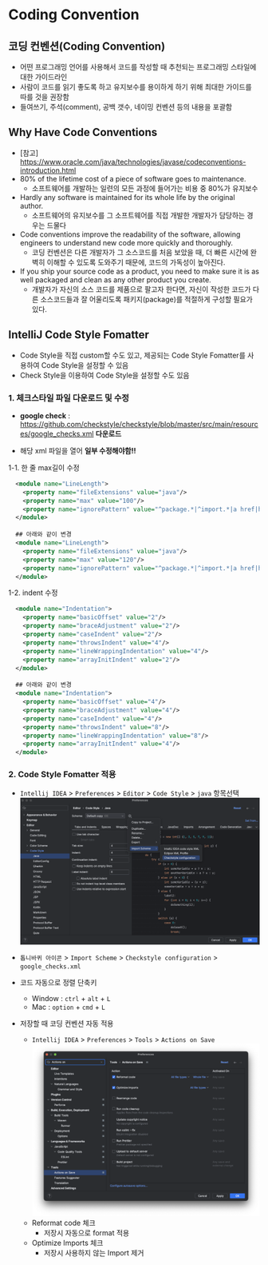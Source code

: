 # Coding Convention

## 코딩 컨벤션(Coding Convention)

* 어떤 프로그래밍 언어를 사용해서 코드를 작성할 때 추천되는 프로그래밍 스타일에 대한 가이드라인
* 사람이 코드를 읽기 좋도록 하고 유지보수를 용이하게 하기 위해 최대한 가이드를 따를 것을 권장함
* 들여쓰기, 주석(comment), 공백 갯수, 네이밍 컨벤션 등의 내용을 포괄함

## Why Have Code Conventions

* [참고] <https://www.oracle.com/java/technologies/javase/codeconventions-introduction.html>
* 80% of the lifetime cost of a piece of software goes to maintenance.
  * 소프트웨어를 개발하는 일련의 모든 과정에 들어가는 비용 중 80%가 유지보수
* Hardly any software is maintained for its whole life by the original author.
  * 소프트웨어의 유지보수를 그 소프트웨어를 직접 개발한 개발자가 담당하는 경우는 드물다
* Code conventions improve the readability of the software, allowing engineers to understand new code more quickly and thoroughly.
  * 코딩 컨벤션은 다른 개발자가 그 소스코드를 처음 보았을 때, 더 빠른 시간에 완벽히 이해할 수 있도록 도와주기 때문에, 코드의 가독성이 높아진다.
* If you ship your source code as a product, you need to make sure it is as well packaged and clean as any other product you create.
  * 개발자가 자신의 소스 코드를 제품으로 팔고자 한다면, 자신이 작성한 코드가 다른 소스코드들과 잘 어울리도록 패키지(package)를 적절하게 구성할 필요가 있다.

## IntelliJ Code Style Fomatter
- Code Style을 직접 custom할 수도 있고, 제공되는 Code Style Fomatter를 사용하여 Code Style을 설정할 수 있음
- Check Style을 이용하여 Code Style을 설정할 수도 있음

### 1. 체크스타일 파일 다운로드 및 수정

- **google check** : <https://github.com/checkstyle/checkstyle/blob/master/src/main/resources/google_checks.xml> **다운로드**

- 해당 xml 파일을 열어 **일부 수정해야함!!**

1-1. 한 줄 max길이 수정
```xml
  <module name="LineLength">
    <property name="fileExtensions" value="java"/>
    <property name="max" value="100"/>
    <property name="ignorePattern" value="^package.*|^import.*|a href|href|http://|https://|ftp://"/>
  </module>

  ## 아래와 같이 변경
  <module name="LineLength">
    <property name="fileExtensions" value="java"/>
    <property name="max" value="120"/>
    <property name="ignorePattern" value="^package.*|^import.*|a href|href|http://|https://|ftp://"/>
  </module>
```

1-2. indent 수정
```xml
  <module name="Indentation">
    <property name="basicOffset" value="2"/>
    <property name="braceAdjustment" value="2"/>
    <property name="caseIndent" value="2"/>
    <property name="throwsIndent" value="4"/>
    <property name="lineWrappingIndentation" value="4"/>
    <property name="arrayInitIndent" value="2"/>
  </module>

  ## 아래와 같이 변경
  <module name="Indentation">
    <property name="basicOffset" value="4"/>
    <property name="braceAdjustment" value="4"/>
    <property name="caseIndent" value="4"/>
    <property name="throwsIndent" value="8"/>
    <property name="lineWrappingIndentation" value="8"/>
    <property name="arrayInitIndent" value="4"/>
  </module>
```


### 2. Code Style Fomatter 적용

* `Intellij IDEA` > `Preferences` > `Editor` > `Code Style` > `java` 항목선택
![Alt text](./images/19.png)

* `톱니바퀴 아이콘` > `Import Scheme` > `Checkstyle configuration` > `google_checks.xml`
* 코드 자동으로 정렬 단축키
  * Window : `ctrl` + `alt` + `L`
  * Mac : `option` + `cmd` + `L`

* 저장할 때 코딩 컨벤션 자동 적용
  * `Intellij IDEA` > `Preferences` > `Tools` > `Actions on Save`
  ![save after](images/06.png)
  * Reformat code 체크
    * 저장시 자동으로 format 적용
  * Optimize Imports 체크
    * 저장시 사용하지 않는 Import 제거

